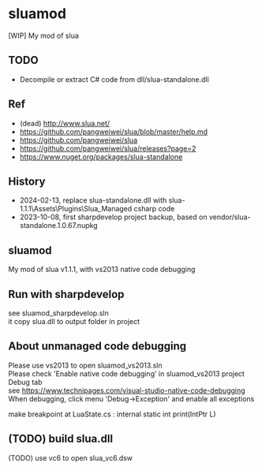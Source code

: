 # sluamod
[WIP] My mod of slua  

## TODO
* Decompile or extract C# code from dll/slua-standalone.dll  

## Ref  
* (dead) http://www.slua.net/  
* https://github.com/pangweiwei/slua/blob/master/help.md  
* https://github.com/pangweiwei/slua  
* https://github.com/pangweiwei/slua/releases?page=2  
* https://www.nuget.org/packages/slua-standalone  

## History  
* 2024-02-13, replace slua-standalone.dll with slua-1.1.1\Assets\Plugins\Slua_Managed csharp code  
* 2023-10-08, first sharpdevelop project backup, based on vendor/slua-standalone.1.0.67.nupkg  

## sluamod  
My mod of slua v1.1.1, with vs2013 native code debugging  

## Run with sharpdevelop  
see sluamod_sharpdevelop.sln  
it copy slua.dll to output folder in project  

## About unmanaged code debugging  
Please use vs2013 to open sluamod_vs2013.sln  
Please check 'Enable native code debugging' in sluamod_vs2013 project Debug tab  
see https://www.technipages.com/visual-studio-native-code-debugging  
When debugging, click menu 'Debug->Exception' and enable all exceptions  
  
make breakpoint at LuaState.cs : internal static int print(IntPtr L)  

## (TODO) build slua.dll  
(TODO) use vc6 to open slua_vc6.dsw  

